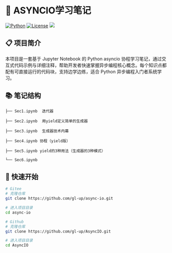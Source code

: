 # 🌟 ASYNCIO学习笔记
[![Python](https://img.shields.io/badge/python-3.10-blue.svg)](https://www.python.org/) 
[![License](https://img.shields.io/badge/license-MIT-green.svg)](LIENSE)  ![](https://img.shields.io/badge/Jupyter%20Notebook-8A2BE2)


## 📋 项目简介
本项目是一套基于 Jupyter Notebook 的 Python asyncio 协程学习笔记，通过交互式代码示例与详细注释，帮助开发者快速掌握异步编程核心概念。每个知识点都配有可直接运行的代码块，支持边学边练，适合 Python 异步编程入门者系统学习。


## 📚 笔记结构
```plaintext
├── Sec1.ipynb  迭代器

├── Sec2.ipynb  用yield定义简单的生成器

├── Sec3.ipynb  生成器技术内幕

├── Sec4.ipynb 协程（yield版）

├── Sec5.ipynb yield的3种用法（生成器的3种模式）

└── Sec6.ipynb 
```
## 🚀 快速开始

```bash
# Gitee
# 克隆仓库
git clone https://github.com/gl-up/async-io.git

# 进入项目目录
cd async-io

# Github
# 克隆仓库
git clone https://github.com/gl-up/AsyncIO.git

# 进入项目目录
cd AsyncIO